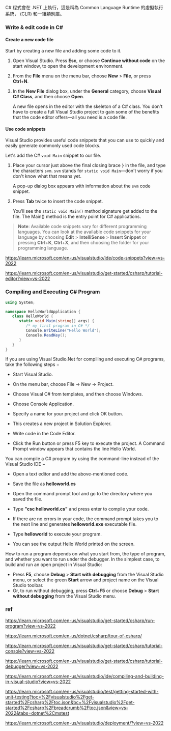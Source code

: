 

C# 程式會在 .NET 上執行，這是稱為 Common Language Runtime 的虛擬執行系統， (CLR) 和一組類別庫。

### Write & edit code in C#

#### Create a new code file


Start by creating a new file and adding some code to it.

1.  Open Visual Studio. Press **Esc**, or choose **Continue without code** on the start window, to open the development environment.
    
2.  From the **File** menu on the menu bar, choose **New** > **File**, or press **Ctrl**+**N**.
    
3.  In the **New File** dialog box, under the **General** category, choose **Visual C# Class**, and then choose **Open**.
    
    A new file opens in the editor with the skeleton of a C# class. You don't have to create a full Visual Studio project to gain some of the benefits that the code editor offers—all you need is a code file.


#### Use code snippets
Visual Studio provides useful code snippets that you can use to quickly and easily generate commonly used code blocks. 


Let's add the C# `void Main` snippet to our file.

1.  Place your cursor just above the final closing brace **`}`** in the file, and type the characters `svm`. `svm` stands for `static void Main`—don't worry if you don't know what that means yet.
    
    A pop-up dialog box appears with information about the `svm` code snippet.

2. Press **Tab** twice to insert the code snippet.

   You'll see the `static void Main()` method signature get added to the file. The Main() method is the entry point for C# applications.


> **Note**: Available code snippets vary for different programming languages. You can look at the available code snippets for your language by choosing **Edit** > **IntelliSense** > **Insert Snippet** or pressing **Ctrl**+**K**, **Ctrl**+**X**, and then choosing the folder for your programming language.

https://learn.microsoft.com/en-us/visualstudio/ide/code-snippets?view=vs-2022

https://learn.microsoft.com/en-us/visualstudio/get-started/csharp/tutorial-editor?view=vs-2022

### Compiling and Executing C# Program

```cs
using System;

namespace HelloWorldApplication {
   class HelloWorld {
      static void Main(string[] args) {
         /* my first program in C# */
         Console.WriteLine("Hello World");
         Console.ReadKey();
      }
   }
}
```


If you are using Visual Studio.Net for compiling and executing C# programs, take the following steps −

-   Start Visual Studio.
    
-   On the menu bar, choose File -> New -> Project.
    
-   Choose Visual C# from templates, and then choose Windows.
    
-   Choose Console Application.
    
-   Specify a name for your project and click OK button.
    
-   This creates a new project in Solution Explorer.
    
-   Write code in the Code Editor.
    
-   Click the Run button or press F5 key to execute the project. A Command Prompt window appears that contains the line Hello World.
    

You can compile a C# program by using the command-line instead of the Visual Studio IDE −

-   Open a text editor and add the above-mentioned code.
    
-   Save the file as **helloworld.cs**
    
-   Open the command prompt tool and go to the directory where you saved the file.
    
-   Type **"csc helloworld.cs"** and press enter to compile your code.
    
-   If there are no errors in your code, the command prompt takes you to the next line and generates **helloworld.exe** executable file.
    
-   Type **helloworld** to execute your program.
    
-   You can see the output Hello World printed on the screen.


How to run a program depends on what you start from, the type of program, and whether you want to run under the debugger. In the simplest case, to build and run an open project in Visual Studio:

-   Press **F5**, choose **Debug** > **Start with debugging** from the Visual Studio menu, or select the green **Start** arrow and project name on the Visual Studio toolbar.
-   Or, to run without debugging, press **Ctrl**+**F5** or choose **Debug** > **Start without debugging** from the Visual Studio menu.

### ref 

https://learn.microsoft.com/en-us/visualstudio/get-started/csharp/run-program?view=vs-2022

https://learn.microsoft.com/en-us/dotnet/csharp/tour-of-csharp/

https://learn.microsoft.com/en-us/visualstudio/get-started/csharp/tutorial-console?view=vs-2022

https://learn.microsoft.com/en-us/visualstudio/get-started/csharp/tutorial-debugger?view=vs-2022

https://learn.microsoft.com/en-us/visualstudio/ide/compiling-and-building-in-visual-studio?view=vs-2022

https://learn.microsoft.com/en-us/visualstudio/test/getting-started-with-unit-testing?toc=%2Fvisualstudio%2Fget-started%2Fcsharp%2Ftoc.json&bc=%2Fvisualstudio%2Fget-started%2Fcsharp%2Fbreadcrumb%2Ftoc.json&view=vs-2022&tabs=dotnet%2Cmstest

https://learn.microsoft.com/en-us/visualstudio/deployment/?view=vs-2022





